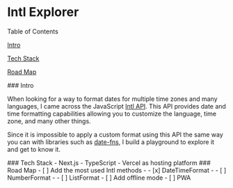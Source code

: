 # Intl Explorer

Table of Contents

[Intro](#intro)

[Tech Stack](#tech-stack)

[Road Map](#road-map)

<a name="intro"/>
### Intro

When looking for a way to format dates for multiple time zones and many languages, I came across the JavaScript [Intl API](https://developer.mozilla.org/en-US/docs/Web/JavaScript/Reference/Global_Objects/Intl). This API provides date and time formatting capabilities allowing you to customize the language, time zone, and many other things.

Since it is impossible to apply a custom format using this API the same way you can with libraries such as [date-fns](https://github.com/date-fns/date-fns), I build a playground to explore it and get to know it.

<a name="tech-stack"/>
### Tech Stack
- Next.js
- TypeScript
- Vercel as hosting platform

<a name="road-map"/>
### Road Map
- [ ] Add the most used Intl methods
- - [x] DateTimeFormat
- - [ ] NumberFormat
- - [ ] ListFormat
- [ ] Add offline mode
- [ ] PWA
